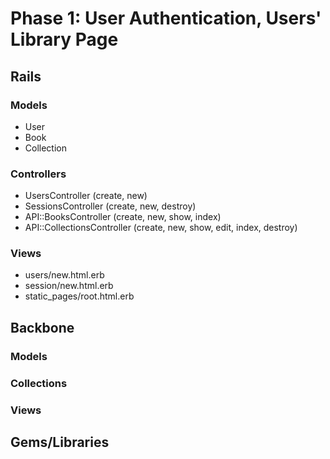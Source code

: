 # Phase 1: User Authentication, Users' Library Page

## Rails
### Models
* User
* Book
* Collection

### Controllers
* UsersController (create, new)
* SessionsController (create, new, destroy)
* API::BooksController (create, new, show, index)
* API::CollectionsController (create, new, show, edit, index, destroy)

### Views
* users/new.html.erb
* session/new.html.erb
* static_pages/root.html.erb

## Backbone
### Models

### Collections

### Views

## Gems/Libraries

